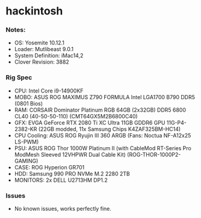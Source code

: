 # hackintosh

### Notes:
 * OS: Yosemite 10.12.1
 * Loader: Mutlibeast 9.0.1
 * System Definition: iMac14,2
 * Clover Revision: 3882


### Rig Spec
 * CPU: Intel Core i9-14900KF
 * MOBO: ASUS ROG MAXIMUS Z790 FORMULA Intel LGA1700 B790 DDR5 (0801 Bios)
 * RAM: CORSAIR Dominator Platinum RGB 64GB (2x32GB) DDR5 6800 CL40 (40-50-50-110) (CMT64GX5M2B6800C40)
 * GFX: EVGA GeForce RTX 2080 Ti XC Ultra 11GB GDDR6 GPU 11G-P4-2382-KR (22GB modded, 11x Samsung Chips K4ZAF325BM-HC14)
 * CPU Cooling: ASUS ROG Ryujin III 360 ARGB (Fans: Noctua NF-A12x25 LS-PWM)
 * PSU: ASUS ROG Thor 1000W Platinum II (with CableMod RT-Series Pro ModMesh Sleeved 12VHPWR Dual Cable Kit) (ROG-THOR-1000P2-GAMING)
 * CASE: ROG Hyperion GR701
 * HDD: Samsung 990 PRO NVMe M.2 2280 2TB
 * MONITORS: 2x DELL U2713HM DP1.2


### Issues
 * No known issues, works perfectly fine.
